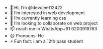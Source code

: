- 👋 Hi, I’m @devojeet12422
- 👀 I’m interested in web development 
- 🌱 I’m currently learning css
- 💞️ I’m looking to collaborate on web project 
- 📫 reach me in WhatsApp+91 6200919763
- 😄 Pronouns: He
- ⚡ Fun fact: i am a 12th pass student 

<!---
devojeet12422/devojeet12422 is a ✨ special ✨ repository because its `README.md` (this file) appears on your GitHub profile.
You can click the Preview link to take a look at your changes.
--->
